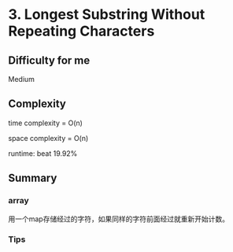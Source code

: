 # 3. Longest Substring Without Repeating Characters
## Difficulty for me

Medium

## Complexity
time complexity = O(n)

space complexity = O(n)

runtime: beat 19.92%

## Summary
### array

用一个map存储经过的字符，如果同样的字符前面经过就重新开始计数。

### Tips


